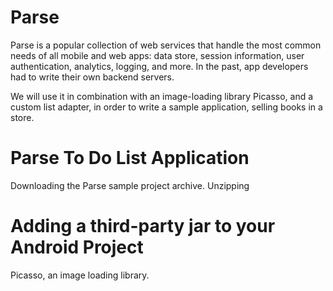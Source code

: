# Parse

Parse is a popular collection of web services that handle the most common needs of all mobile and web apps: data store, session information, user authentication, analytics, logging, and more. In the past, app developers had to write their own backend servers.

We will use it in combination with an image-loading library Picasso, and a custom list adapter, in order to write a sample application, selling books in a store.

Parse To Do List Application
============================

Downloading the Parse sample project archive.
Unzipping

Adding a third-party jar to your Android Project
===============================================

Picasso, an image loading library.